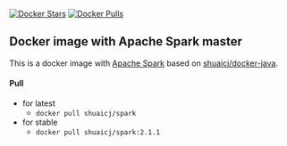 [![Docker Stars](https://img.shields.io/docker/stars/shuaicj/spark-master.svg?style=flat-square)](https://hub.docker.com/r/shuaicj/spark-master) [![Docker Pulls](https://img.shields.io/docker/pulls/shuaicj/spark-master.svg?style=flat-square)](https://hub.docker.com/r/shuaicj/spark-master)


## Docker image with Apache Spark master

This is a docker image with [Apache Spark](https://spark.apache.org) based on [shuaicj/docker-java](https://github.com/shuaicj/docker-java).

#### Pull
- for latest
    - `docker pull shuaicj/spark`
- for stable
    - `docker pull shuaicj/spark:2.1.1`
